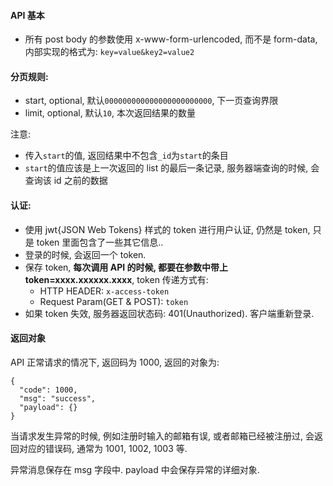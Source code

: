 #### API 基本

- 所有 post body 的参数使用 x-www-form-urlencoded, 而不是 form-data, 内部实现的格式为: `key=value&key2=value2`

#### 分页规则:

- start, optional, 默认`000000000000000000000000`, 下一页查询界限
- limit, optional, 默认`10`, 本次返回结果的数量

注意:

- 传入`start`的值, 返回结果中不包含`_id`为`start`的条目
- `start`的值应该是上一次返回的 list 的最后一条记录, 服务器端查询的时候, 会查询该 id 之前的数据

#### 认证:

- 使用 jwt{JSON Web Tokens} 样式的 token 进行用户认证, 仍然是 token, 只是 token 里面包含了一些其它信息..
- 登录的时候, 会返回一个 token.
- 保存 token, **每次调用 API 的时候, 都要在参数中带上 token=xxxx.xxxxxx.xxxx**, token 传递方式有:
  - HTTP HEADER: `x-access-token`
  - Request Param(GET & POST): `token`
- 如果 token 失效, 服务器返回状态码: 401(Unauthorized). 客户端重新登录.

#### 返回对象

API 正常请求的情况下, 返回码为 1000, 返回的对象为:

```
{
  "code": 1000,
  "msg": "success",
  "payload": {}
}
```

当请求发生异常的时候, 例如注册时输入的邮箱有误, 或者邮箱已经被注册过, 会返回对应的错误码, 通常为 1001, 1002, 1003 等.

异常消息保存在 msg 字段中. payload 中会保存异常的详细对象.
